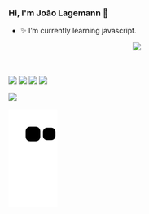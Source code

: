 ### Hi, I'm João Lagemann 👋

- ✨ I’m currently learning javascript.

<div align="center">
  <a href="https://linktr.ee/JiukOn">
  <img height="200em" src="https://github-readme-stats.vercel.app/api/top-langs/?username=JiukOn&layout=compact&langs_count=7&theme=midnight-purple"/>
</div>
<div style="display: inline_block"><br>
  
</div>
  
  ##
  <div> 
    
  <a href="https://www.youtube.com/channel/UCg5U5f_OAoqxQwD8LQ-6QCw" target="_blank"><img src="https://img.shields.io/badge/YouTube-FF0000?style=for-the-badge&logo=youtube&logoColor=white" target="_blank"></a>
 	<a href="https://www.twitch.tv/evjiukon" target="_blank"><img src="https://img.shields.io/badge/Twitch-9146FF?style=for-the-badge&logo=twitch&logoColor=white" target="_blank"></a>
 <a href="https://discord.gg/pEEDseB" target="_blank"><img src="https://img.shields.io/badge/Discord-7289DA?style=for-the-badge&logo=discord&logoColor=white" target="_blank"></a>
     <a href="https://www.linkedin.com/in/jo%C3%A3o-lagemann-79891821b/" target="_blank"><img src="https://img.shields.io/badge/-LinkedIn-%230077B5?style=for-the-badge&logo=linkedin&logoColor=white" target="_blank"></a> 
</div>
  
  <div>
   
  <a href = "mailto:jp252529@gmail.com"><img src="https://img.shields.io/badge/-Gmail-%23333?style=for-the-badge&logo=gmail&logoColor=white" target="_blank"></a>
 
 
  ![Snake animation](https://github.com/JiukOn/JiukOn/blob/output/github-contribution-grid-snake.svg)
 
</div>
